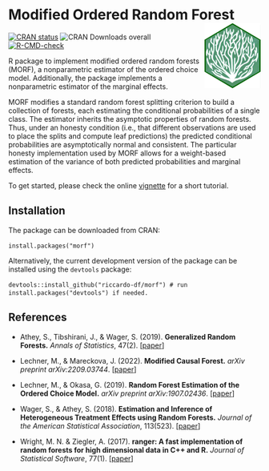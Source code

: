 # Modified Ordered Random Forest <a href="https://riccardo-df.github.io/morf/"><img src="man/figures/logo.svg" align="right" height="130" /></a>
 
 <!-- badges: start -->
[![CRAN status](https://www.r-pkg.org/badges/version/morf)](https://CRAN.R-project.org/package=morf)
![CRAN Downloads overall](http://cranlogs.r-pkg.org/badges/grand-total/aggTrees)
[![R-CMD-check](https://github.com/riccardo-df/morf/actions/workflows/R-CMD-check.yaml/badge.svg)](https://github.com/riccardo-df/morf/actions/workflows/R-CMD-check.yaml)
<!-- badges: end -->
 
R package to implement modified ordered random forests (MORF), a nonparametric estimator of the ordered choice model. Additionally, the package implements a nonparametric estimator of the marginal effects.

MORF modifies a standard random forest splitting criterion to build a collection of forests, each estimating the conditional probabilities of a single class. The estimator inherits the asymptotic properties of random forests. Thus, under an honesty condition (i.e., that different observations are used to place the splits and compute leaf predictions) the predicted conditional probabilities are asymptotically normal and consistent. The particular honesty implementation used by MORF allows for a weight-based estimation of the variance of both predicted probabilities and marginal effects.

To get started, please check the online [vignette](https://riccardo-df.github.io/morf/articles/morf-vignette.html) for a short tutorial.

## Installation  
The package can be downloaded from CRAN:

```
install.packages("morf")
```

Alternatively, the current development version of the package can be installed using the `devtools` package:

```
devtools::install_github("riccardo-df/morf") # run install.packages("devtools") if needed.
```

## References

- Athey, S., Tibshirani, J., & Wager, S. (2019).
<b>Generalized Random Forests.</b> <i>Annals of Statistics</i>, 47(2).
[<a href="https://projecteuclid.org/euclid.aos/1547197251">paper</a>]

- Lechner, M., & Mareckova, J. (2022). 
<b>Modified Causal Forest.</b>
<i>arXiv preprint arXiv:2209.03744</i>.
[<a href="https://arxiv.org/abs/2209.03744">paper</a>]

- Lechner, M., & Okasa, G. (2019). 
<b>Random Forest Estimation of the Ordered Choice Model.</b>
<i>arXiv preprint arXiv:1907.02436</i>.
[<a href="https://arxiv.org/abs/1907.02436">paper</a>]

- Wager, S., & Athey, S. (2018).
<b>Estimation and Inference of Heterogeneous Treatment Effects using Random Forests.</b>
<i>Journal of the American Statistical Association</i>, 113(523).
[<a href="https://www.tandfonline.com/eprint/v7p66PsDhHCYiPafTJwC/full">paper</a>]

- Wright, M. N. & Ziegler, A. (2017).
<b>ranger: A fast implementation of random forests for high dimensional data in C++ and R.</b>
<i>Journal of Statistical Software</i>, 77(1).
[<a href="https://www.jstatsoft.org/article/view/v077i01">paper</a>]
